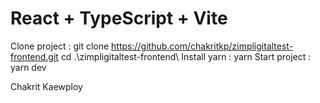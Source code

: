 # React + TypeScript + Vite

Clone project : git clone https://github.com/chakritkp/zimpligitaltest-frontend.git
cd .\zimpligitaltest-frontend\ 
Install yarn : yarn
Start project : yarn dev

Chakrit Kaewploy
